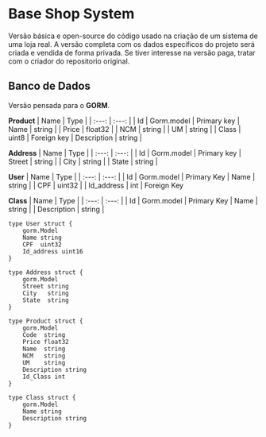 # Base Shop System
Versão básica e open-source do código usado na criação de um sistema de uma loja real. A versão completa com os dados especificos do projeto será criada e vendida de forma privada. Se tiver interesse na versão paga, tratar com o criador do repositorio original.

## Banco de Dados
Versão pensada para o **GORM**.

**Product**
| Name | Type |
| :---: | :---: |
| Id | Gorm.model | Primary key
| Name | string |
| Price | float32 |
| NCM | string |
| UM | string |
| Class | uint8 | Foreign key
| Description | string |

**Address**
| Name | Type |
| :---: | :---: |
| Id | Gorm.model | Primary key
| Street | string |
| City | string |
| State | string |

**User**
| Name | Type |
| :---: | :---: |
| Id | Gorm.model | Primary Key
| Name | string |
| CPF | uint32 |
| Id_address | int | Foreign Key

**Class**
| Name | Type |
| :---: | :---: |
| Id | Gorm.model | Primary Key
| Name | string |
| Description | string |

```
type User struct {
	gorm.Model
	Name string
	CPF  uint32
	Id_address uint16
}

type Address struct {
	gorm.Model
	Street string
	City   string
	State  string
}

type Product struct {
	gorm.Model
	Code  string
	Price float32
	Name  string
	NCM   string
	UM    string
	Description string
	Id_Class int
}

type Class struct {
	gorm.Model
	Name string
	Description string
}
```

